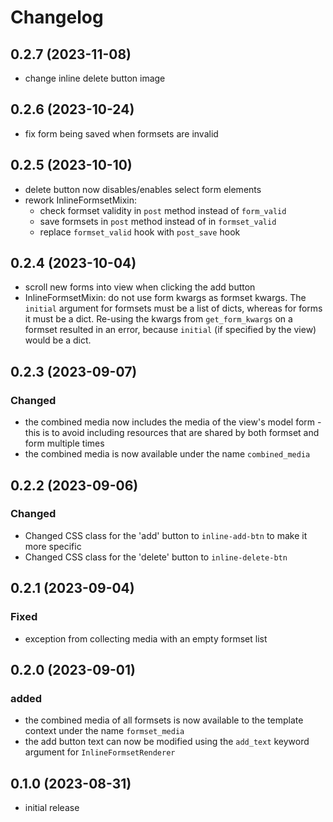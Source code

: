 # Changelog

## 0.2.7 (2023-11-08)

- change inline delete button image

## 0.2.6 (2023-10-24)

- fix form being saved when formsets are invalid

## 0.2.5 (2023-10-10)

- delete button now disables/enables select form elements
- rework InlineFormsetMixin:
    - check formset validity in `post` method instead of `form_valid`
    - save formsets in `post` method instead of in `formset_valid`
    - replace `formset_valid` hook with `post_save` hook

## 0.2.4 (2023-10-04)

- scroll new forms into view when clicking the add button
- InlineFormsetMixin: do not use form kwargs as formset kwargs.
  The `initial` argument for formsets must be a list of dicts, whereas for forms it must be a dict. Re-using the kwargs
  from `get_form_kwargs` on a formset
  resulted in an error, because `initial` (if specified by the view) would be a dict.

## 0.2.3 (2023-09-07)

### Changed

- the combined media now includes the media of the view's model form - this is to avoid
  including resources that are shared by both formset and form multiple times
- the combined media is now available under the name `combined_media`

## 0.2.2 (2023-09-06)

### Changed

- Changed CSS class for the 'add' button to `inline-add-btn` to make it more specific
- Changed CSS class for the 'delete' button to `inline-delete-btn`

## 0.2.1 (2023-09-04)

### Fixed

- exception from collecting media with an empty formset list

## 0.2.0 (2023-09-01)

### added

- the combined media of all formsets is now available to the template context under the name `formset_media`
- the add button text can now be modified using the `add_text` keyword argument for `InlineFormsetRenderer`

## 0.1.0 (2023-08-31)

- initial release